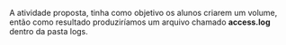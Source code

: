 A atividade proposta, tinha como objetivo os alunos criarem um volume, então como resultado produziríamos um arquivo chamado **access.log** dentro da pasta logs.
